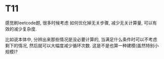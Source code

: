 # T11

感觉刷leetcode题, 很多时候考虑 如何优化掉无关步骤, 减少无关计算量, 可以有效的减少复杂度.

比如说本体中, 分辨出来那些情况是没必要计算的, 当满足什么条件时可以不考虑剩下的情况, 然后就可以大幅度减少循环次数. 这是不是也算一种建模(虽然特别小规模)?
